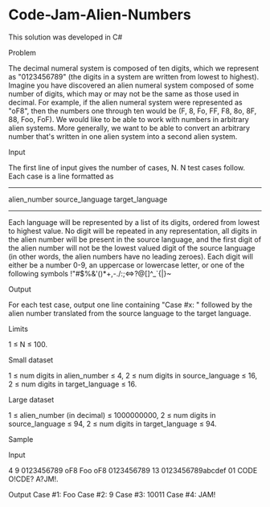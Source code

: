 # Code-Jam-Alien-Numbers

This solution was developed in C#

Problem

The decimal numeral system is composed of ten digits, which we represent as "0123456789" (the digits in a system are written from lowest to highest). Imagine you have discovered an alien numeral system composed of some number of digits, which may or may not be the same as those used in decimal. For example, if the alien numeral system were represented as "oF8", then the numbers one through ten would be (F, 8, Fo, FF, F8, 8o, 8F, 88, Foo, FoF). We would like to be able to work with numbers in arbitrary alien systems. More generally, we want to be able to convert an arbitrary number that's written in one alien system into a second alien system.

Input

The first line of input gives the number of cases, N. N test cases follow. Each case is a line formatted as

- - - - - - - - - - - - - - - - - - - - - - -
alien_number source_language target_language
- - - - - - - - - - - - - - - - - - - - - - - 

Each language will be represented by a list of its digits, ordered from lowest to highest value. No digit will be repeated in any representation, all digits in the alien number will be present in the source language, and the first digit of the alien number will not be the lowest valued digit of the source language (in other words, the alien numbers have no leading zeroes). Each digit will either be a number 0-9, an uppercase or lowercase letter, or one of the following symbols !"#$%&'()*+,-./:;<=>?@[\]^_`{|}~

Output

For each test case, output one line containing "Case #x: " followed by the alien number translated from the source language to the target language.

Limits

1 ≤ N ≤ 100.

Small dataset

1 ≤ num digits in alien_number ≤ 4,
2 ≤ num digits in source_language ≤ 16,
2 ≤ num digits in target_language ≤ 16.

Large dataset

1 ≤ alien_number (in decimal) ≤ 1000000000,
2 ≤ num digits in source_language ≤ 94,
2 ≤ num digits in target_language ≤ 94.

Sample


Input 

4
9 0123456789 oF8
Foo oF8 0123456789
13 0123456789abcdef 01
CODE O!CDE? A?JM!.

Output 
Case #1: Foo
Case #2: 9
Case #3: 10011
Case #4: JAM!

